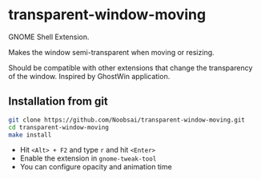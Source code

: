 # transparent-window-moving
GNOME Shell Extension. 

Makes the window semi-transparent when moving or resizing.

Should be compatible with other extensions that change the transparency of the window.
Inspired by GhostWin application.

## Installation from git
```bash
git clone https://github.com/Noobsai/transparent-window-moving.git
cd transparent-window-moving
make install
```
* Hit ```<Alt> + F2``` and type ```r``` and hit ```<Enter>```
* Enable the extension in ```gnome-tweak-tool```
* You can configure opacity and animation time